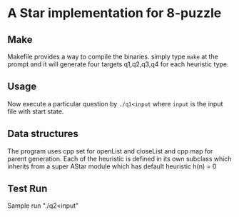 # A Star implementation for 8-puzzle
## Make
Makefile provides a way to compile the binaries. simply type `make` at the
prompt and it will generate four targets q1,q2,q3,q4 for each heuristic type.

## Usage
Now execute a particular question by `./q1<input` where `input` is the input
file with start state.

## Data structures
The program uses cpp set for openList and closeList and cpp map for parent
generation.
Each of the heuristic is defined in its own subclass which inherits from a super
AStar module which has default heuristic h(n) = 0

## Test Run
Sample run "./q2<input"
